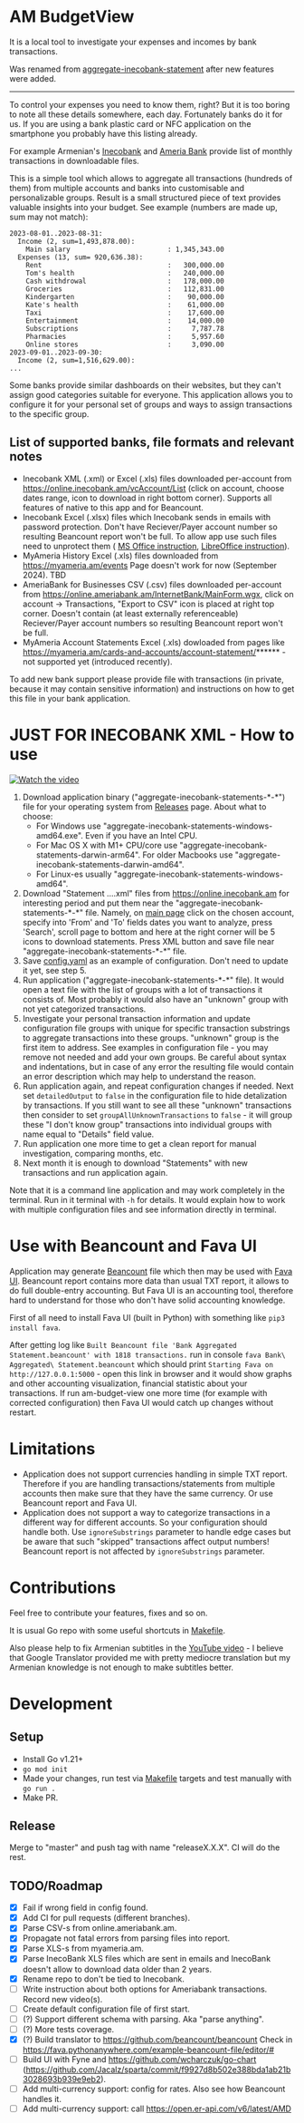 # AM BudgetView
It is a local tool to investigate your expenses and incomes by bank transactions.

Was renamed from [aggregate-inecobank-statement](https://github.com/AlexanderMakarov/aggregate-inecobank-statement) after new features were added.

----

To control your expenses you need to know them, right?
But it is too boring to note all these details somewhere, each day.
Fortunately banks do it for us.
If you are using a bank plastic card or NFC application on the smartphone you probably have this listing already.

For example Armenian's [Inecobank](https://online.inecobank.am)
and [Ameria Bank](https://ameriabank.am)
provide list of monthly transactions in downloadable files.

This is a simple tool which allows to aggregate all transactions (hundreds of them) from
multiple accounts and banks into customisable and personalizable groups.
Result is a small structured piece of text provides valuable insights into your budget.
See example (numbers are made up, sum may not match):
```
2023-08-01..2023-08-31:
  Income (2, sum=1,493,878.00):
    Main salary                        : 1,345,343.00
  Expenses (13, sum= 920,636.38):
    Rent                               :   300,000.00
    Tom's health                       :   240,000.00
    Cash withdrowal                    :   178,000.00
    Groceries                          :   112,831.00
    Kindergarten                       :    90,000.00
    Kate's health                      :    61,000.00
    Taxi                               :    17,600.00
    Entertainment                      :    14,000.00
    Subscriptions                      :     7,787.78
    Pharmacies                         :     5,957.60
    Online stores                      :     3,090.00
2023-09-01..2023-09-30:
  Income (2, sum=1,516,629.00):
...
```
Some banks provide similar dashboards on their websites, but they can't assign good categories suitable for everyone.
This application allows you to configure it for your personal set of groups and ways to assign transactions to the specific group.

## List of supported banks, file formats and relevant notes
- Inecobank XML (.xml) or Excel (.xls) files downloaded per-account from https://online.inecobank.am/vcAccount/List
  (click on account, choose dates range, icon to download in right bottom corner).
  Supports all features of native to this app and for Beancount.
- Inecobank Excel (.xlsx) files which Inecobank sends in emails with password protection.
  Don't have Reciever/Payer account number so resulting Beancount report won't be full.
  To allow app use such files need to unprotect them (
  [MS Office instruction](https://support.microsoft.com/en-us/office/change-or-remove-workbook-passwords-1c17af87-25e2-4dc6-94f0-19ce21ad0b68),
  [LibreOffice instruction](https://ask.libreoffice.org/t/remove-file-password-protection/30982)).
- MyAmeria History Excel (.xls) files downloaded from https://myameria.am/events
  Page doesn't work for now (September 2024). TBD
- AmeriaBank for Businesses CSV (.csv) files downloaded per-account from
  https://online.ameriabank.am/InternetBank/MainForm.wgx, click on account -> Transactions,
  "Export to CSV" icon is placed at right top corner.
  Doesn't contain (at least externally referenceable) Reciever/Payer account numbers so
  resulting Beancount report won't be full.
- MyAmeria Account Statements Excel (.xls) dowloaded from pages like
  https://myameria.am/cards-and-accounts/account-statement/****** - not supported yet
  (introduced recently).

To add new bank support please provide file with transactions (in private, because it may contain sensitive information)
and instructions on how to get this file in your bank application.

# JUST FOR INECOBANK XML - How to use

[![Watch the video](https://img.youtube.com/vi/4MZN-SK15HE/hqdefault.jpg)](https://www.youtube.com/embed/4MZN-SK15HE)

1. Download application binary ("aggregate-inecobank-statements-\*-\*") file for your operating system from
   [Releases](https://github.com/AlexanderMakarov/aggregate-inecobank-statement/releases) page.
   About what to choose:
 	- For Windows use "aggregate-inecobank-statements-windows-amd64.exe". Even if you have an Intel CPU.
 	- For Mac OS X with M1+ CPU/core use "aggregate-inecobank-statements-darwin-arm64".
   	For older Macbooks use "aggregate-inecobank-statements-darwin-amd64".
 	- For Linux-es usually "aggregate-inecobank-statements-windows-amd64".
2. Download "Statement ....xml" files from https://online.inecobank.am for interesting period and
   put them near the "aggregate-inecobank-statements-\*-\*" file.
   Namely, on [main page](https://online.inecobank.am) click on the chosen account,
   specify into 'From' and 'To' fields dates you want to analyze,
   press 'Search', scroll page to bottom and here at the right corner will be 5 icons to download statements.
   Press XML button and save file near "aggregate-inecobank-statements-\*-\*" file.
3. Save [config.yaml](https://raw.githubusercontent.com/AlexanderMakarov/aggregate-inecobank-statement/master/config.yaml)
   as an example of configuration. Don't need to update it yet, see step 5.
4. Run application ("aggregate-inecobank-statements-\*-\*" file).
   It would open a text file with the list of groups with a lot of transactions it consists of.
   Most probably it would also have an "unknown" group with not yet categorized transactions.
5. Investigate your personal transaction information and update configuration file groups with unique
   for specific transaction substrings to aggregate transactions into these groups.
   "unknown" group is the first item to address.
   See examples in configuration file - you may remove not needed and add your own groups.
   Be careful about syntax and indentations, but in case of any error the resulting file would contain
   an error description which may help to understand the reason.
6. Run application again, and repeat configuration changes if needed.
   Next set `detailedOutput` to `false` in the configuration file to hide detalization by transactions.
   If you still want to see all these "unknown" transactions then consider to set
   `groupAllUnknownTransactions` to `false` - it will group these "I don't know group" transactions into
   individual groups with name equal to "Details" field value.
7. Run application one more time to get a clean report for manual investigation, comparing months, etc.
8. Next month it is enough to download "Statements" with new transactions and run application again.

Note that it is a command line application and may work completely in the terminal.
Run in it terminal with `-h` for details.
It would explain how to work with multiple configuration files and see information directly in terminal.

# Use with Beancount and Fava UI

Application may generate [Beancount](https://github.com/beancount/beancount) file
which then may be used with [Fava UI](https://github.com/beancount/fava).
Beancount report contains more data than usual TXT report, it allows to do full double-entry accounting.
But Fava UI is an accounting tool, therefore hard to understand for those who don't have
solid accounting knowledge.

First of all need to install Fava UI (built in Python) with something like `pip3 install fava`.

After getting log like `Built Beancount file 'Bank Aggregated Statement.beancount' with 1818 transactions.`
run in console `fava Bank\ Aggregated\ Statement.beancount` which should print
`Starting Fava on http://127.0.0.1:5000` - open this link in browser and it would show
graphs and other accounting visualization, financial statistic about your transactions.
If run am-budget-view one more time (for example with corrected configuration) then
Fava UI would catch up changes without restart.

# Limitations

- Application does not support currencies handling in simple TXT report.
  Therefore if you are handling transactions/statements from multiple accounts then make sure that they have the same currency. Or use Beancount report and Fava UI.
- Application does not support a way to categorize transactions in a different way for different accounts.
  So your configuration should handle both. Use `ignoreSubstrings` parameter to handle edge cases but
  be aware that such "skipped" transactions affect output numbers!
  Beancount report is not affected by `ignoreSubstrings` parameter.

# Contributions

Feel free to contribute your features, fixes and so on.

It is usual Go repo with some useful shortcuts in [Makefile](/Makefile).

Also please help to fix Armenian subtitles in the [YouTube video](https://www.youtube.com/embed/4MZN-SK15HE?cc_load_policy=1) - I believe that Google Translator provided
me with pretty mediocre translation but my Armenian knowledge is not enough to make subtitles better.

# Development

## Setup

- Install Go v1.21+
- `go mod init`
- Made your changes, run test via [Makefile](/Makefile) targets and test manually with `go run .`
- Make PR.

## Release
Merge to "master" and push tag with name "releaseX.X.X". CI will do the rest.

## TODO/Roadmap

- [x] Fail if wrong field in config found.
- [x] Add CI for pull requests (different branches).
- [x] Parse CSV-s from online.ameriabank.am.
- [x] Propagate not fatal errors from parsing files into report.
- [x] Parse XLS-s from myameria.am.
- [x] Parse InecoBank XLS files which are sent in emails and
      InecoBank doesn't allow to download data older than 2 years.
- [x] Rename repo to don't be tied to Inecobank.
- [ ] Write instruction about both options for Ameriabank transactions. Record new video(s).
- [ ] Create default configuration file of first start.
- [ ] (?) Support different schema with parsing. Aka "parse anything".
- [ ] (?) More tests coverage.
- [x] (?) Build translator to https://github.com/beancount/beancount
      Check in https://fava.pythonanywhere.com/example-beancount-file/editor/#
- [ ] Build UI with Fyne and https://github.com/wcharczuk/go-chart
      (https://github.com/Jacalz/sparta/commit/f9927d8b502e388bda1ab21b3028693b939e9eb2).
- [ ] Add multi-currency support: config for rates. Also see how Beancount handles it.
- [ ] Add multi-currency support: call https://open.er-api.com/v6/latest/AMD